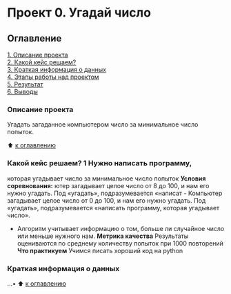 # Проект 0. Угадай число
## Оглавление
[1. Описание проекта](https://github.com/MarinaThiele/sf_data_science/blob/main/project_0/README.md#0писание-проекта)  
[2. Какой кейс решаем?](https://github.com/MarinaThiele/sf_data_science/blob/main/project_0/README.md#Какой-кейс-решаем)  
[3. Краткая информация о данных](https://github.com/MarinaThiele/sf_data_science/blob/main/project_0/README.md#краткая-информация-о-данных)  
[4. Этапы работы над проектом](https://github.com/MarinaThiele/sf_data_science/blob/main/project_0/README.md#Этапы-работы-над-проектом)   
[5. Результат](https://github.com/MarinaThiele/sf_data_science/blob/main/project_0/README.md#Результат)   
[6. Выводы](https://github.com/MarinaThiele/sf_data_science/blob/main/project_0/README..md#Bыводы)
### Описание проекта
Угадать загаданное компьютером число за минимальное число попыток.

:arrow_up:  [к оглавлению](https://github.com/MarinaThiele/sf_data_science/blob/main/project_0/README.md#0главление)


### Какой кейс решаем? 1 Нужно написать программу,
которая угадывает число за минимальное число попыток
**Условия соревнования:**
ютер загадывает целое число от 8 до 100, и нам его нужно угадать. Под «угадать», подразумевается «написат - Компьютер загадывает целое число от 0 до 100, и нам его нужно угадать. Под «угадать», подразумевается «написать
программу, которая угадывает число».
- Алгоритм учитывает информацию о том, больше ли случайное число или меньше нужного нам.
**Метрика качества**
Результаты оцениваются по среднему количеству попыток при 1000 повторений
**Что практикуем**
Учимся писать хороший код на python
### Краткая информация о данных
...•
:arrow_up: [к оглавлению](https://github.com/MarinaThiele/sf_data_science/blob/main/project_0/README.#0главление)
